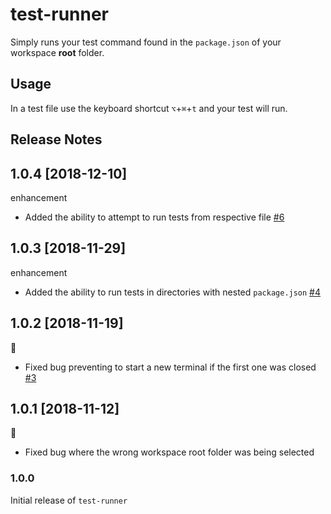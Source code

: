 # test-runner

Simply runs your test command found in the `package.json` of your workspace **root** folder.

## Usage

In a test file use the keyboard shortcut `⌥`+`⌘`+`t` and your test will run.

## Release Notes

## 1.0.4 [2018-12-10]

enhancement

- Added the ability to attempt to run tests from respective file [#6](https://github.com/EricTurf/vscode-test-runner/pull/6)

## 1.0.3 [2018-11-29]

enhancement

- Added the ability to run tests in directories with nested `package.json` [#4](https://github.com/EricTurf/vscode-test-runner/pull/4)

## 1.0.2 [2018-11-19]

:bug:

- Fixed bug preventing to start a new terminal if the first one was closed [#3](https://github.com/EricTurf/vscode-test-runner/pull/3)

## 1.0.1 [2018-11-12]

:bug:

- Fixed bug where the wrong workspace root folder was being selected

### 1.0.0

Initial release of `test-runner`
